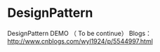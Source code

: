 # DesignPattern
DesignPattern DEMO （ To be continue）
Blogs：http://www.cnblogs.com/wyl1924/p/5544997.html
